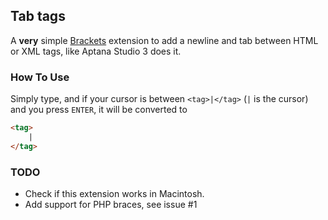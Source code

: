 ## Tab tags

A **very** simple [Brackets](http://brackets.io) extension to add a newline and tab between HTML or XML tags, like Aptana Studio 3 does it.

### How To Use
Simply type, and if your cursor is between `<tag>|</tag>` (`|` is the cursor) and you press `ENTER`, it will be converted to
```html
<tag>
    |
</tag>
```

### TODO
* Check if this extension works in Macintosh.
* Add support for PHP braces, see issue #1 
